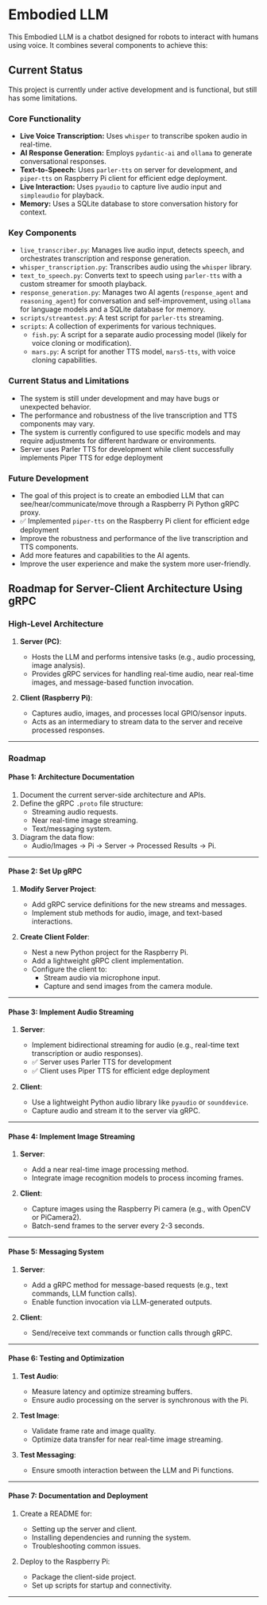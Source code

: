 # Embodied LLM

This Embodied LLM is a chatbot designed for robots to interact with humans using voice. It combines several components to achieve this:

## Current Status

This project is currently under active development and is functional, but still has some limitations.

### Core Functionality

*   **Live Voice Transcription:** Uses `whisper` to transcribe spoken audio in real-time.
*   **AI Response Generation:** Employs `pydantic-ai` and `ollama` to generate conversational responses.
*   **Text-to-Speech:** Uses `parler-tts` on server for development, and `piper-tts` on Raspberry Pi client for efficient edge deployment.
*   **Live Interaction:** Uses `pyaudio` to capture live audio input and `simpleaudio` for playback.
*   **Memory:** Uses a SQLite database to store conversation history for context.

### Key Components

*   `live_transcriber.py`: Manages live audio input, detects speech, and orchestrates transcription and response generation.
*   `whisper_transcription.py`: Transcribes audio using the `whisper` library.
*   `text_to_speech.py`: Converts text to speech using `parler-tts` with a custom streamer for smooth playback.
*   `response_generation.py`: Manages two AI agents (`response_agent` and `reasoning_agent`) for conversation and self-improvement, using `ollama` for language models and a SQLite database for memory.
*   `scripts/streamtest.py`: A test script for `parler-tts` streaming.
*   `scripts`: A collection of experiments for various techniques.
    *   `fish.py`: A script for a separate audio processing model (likely for voice cloning or modification).
    *   `mars.py`: A script for another TTS model, `mars5-tts`, with voice cloning capabilities.

### Current Status and Limitations
*   The system is still under development and may have bugs or unexpected behavior.
*   The performance and robustness of the live transcription and TTS components may vary.
*   The system is currently configured to use specific models and may require adjustments for different hardware or environments.
*   Server uses Parler TTS for development while client successfully implements Piper TTS for edge deployment

### Future Development
*   The goal of this project is to create an embodied LLM that can see/hear/communicate/move through a Raspberry Pi Python gRPC proxy.
*   ✅ Implemented `piper-tts` on the Raspberry Pi client for efficient edge deployment
*   Improve the robustness and performance of the live transcription and TTS components.
*   Add more features and capabilities to the AI agents.
*   Improve the user experience and make the system more user-friendly.


## Roadmap for Server-Client Architecture Using gRPC

### **High-Level Architecture**
1. **Server (PC)**:
   - Hosts the LLM and performs intensive tasks (e.g., audio processing, image analysis).
   - Provides gRPC services for handling real-time audio, near real-time images, and message-based function invocation.

2. **Client (Raspberry Pi)**:
   - Captures audio, images, and processes local GPIO/sensor inputs.
   - Acts as an intermediary to stream data to the server and receive processed responses.

---

### **Roadmap**

#### **Phase 1: Architecture Documentation**
1. Document the current server-side architecture and APIs.
2. Define the gRPC `.proto` file structure:
   - Streaming audio requests.
   - Near real-time image streaming.
   - Text/messaging system.
3. Diagram the data flow:
   - Audio/Images -> Pi -> Server -> Processed Results -> Pi.

---

#### **Phase 2: Set Up gRPC**
1. **Modify Server Project**:
   - Add gRPC service definitions for the new streams and messages.
   - Implement stub methods for audio, image, and text-based interactions.

2. **Create Client Folder**:
   - Nest a new Python project for the Raspberry Pi.
   - Add a lightweight gRPC client implementation.
   - Configure the client to:
     - Stream audio via microphone input.
     - Capture and send images from the camera module.

---

#### **Phase 3: Implement Audio Streaming**
1. **Server**:
   - Implement bidirectional streaming for audio (e.g., real-time text transcription or audio responses).
   - ✅ Server uses Parler TTS for development
   - ✅ Client uses Piper TTS for efficient edge deployment

2. **Client**:
   - Use a lightweight Python audio library like `pyaudio` or `sounddevice`.
   - Capture audio and stream it to the server via gRPC.

---

#### **Phase 4: Implement Image Streaming**
1. **Server**:
   - Add a near real-time image processing method.
   - Integrate image recognition models to process incoming frames.

2. **Client**:
   - Capture images using the Raspberry Pi camera (e.g., with OpenCV or PiCamera2).
   - Batch-send frames to the server every 2-3 seconds.

---

#### **Phase 5: Messaging System**
1. **Server**:
   - Add a gRPC method for message-based requests (e.g., text commands, LLM function calls).
   - Enable function invocation via LLM-generated outputs.

2. **Client**:
   - Send/receive text commands or function calls through gRPC.

---

#### **Phase 6: Testing and Optimization**
1. **Test Audio**:
   - Measure latency and optimize streaming buffers.
   - Ensure audio processing on the server is synchronous with the Pi.

2. **Test Image**:
   - Validate frame rate and image quality.
   - Optimize data transfer for near real-time image streaming.

3. **Test Messaging**:
   - Ensure smooth interaction between the LLM and Pi functions.

---

#### **Phase 7: Documentation and Deployment**
1. Create a README for:
   - Setting up the server and client.
   - Installing dependencies and running the system.
   - Troubleshooting common issues.

2. Deploy to the Raspberry Pi:
   - Package the client-side project.
   - Set up scripts for startup and connectivity.

---
